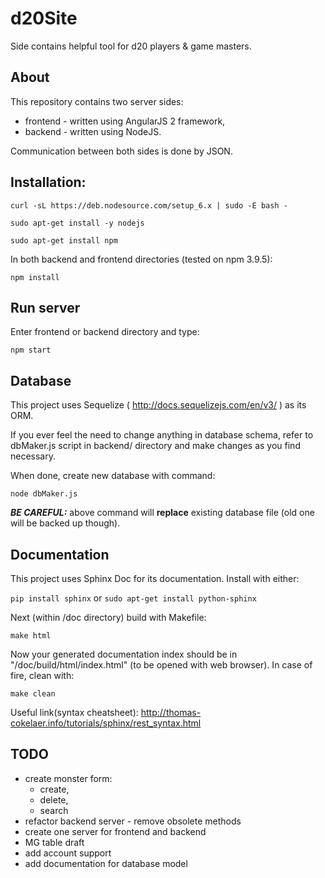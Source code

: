 # d20Site
Side contains helpful tool for d20 players & game masters.

## About
This repository contains two server sides:
* frontend - written using AngularJS 2 framework,
* backend - written using NodeJS.

Communication between both sides is done by JSON.

## Installation:

`curl -sL https://deb.nodesource.com/setup_6.x | sudo -E bash -`

`sudo apt-get install -y nodejs`

`sudo apt-get install npm`

In both backend and frontend directories (tested on npm 3.9.5):

`npm install`

## Run server

Enter frontend or backend directory and type:

`npm start`

## Database

This project uses Sequelize ( http://docs.sequelizejs.com/en/v3/ ) as its ORM.

If you ever feel the need to change anything in database schema, refer to dbMaker.js script in backend/ directory and make changes as you find necessary.

When done, create new database with command:

`node dbMaker.js`

***BE CAREFUL:*** above command will **replace** existing database file (old one will be backed up though).

## Documentation

This project uses Sphinx Doc for its documentation. Install with either:

`pip install sphinx` or `sudo apt-get install python-sphinx`

Next (within /doc directory) build with Makefile:

`make html`

Now your generated documentation index should be in "/doc/build/html/index.html" (to be opened with web browser). In case of fire, clean with:

`make clean`

Useful link(syntax cheatsheet): http://thomas-cokelaer.info/tutorials/sphinx/rest_syntax.html

## TODO

- create monster form:
  - create,
  - delete,
  - search
- refactor backend server - remove obsolete methods
- create one server for frontend and backend
- MG table draft
- add account support
- add documentation for database model
